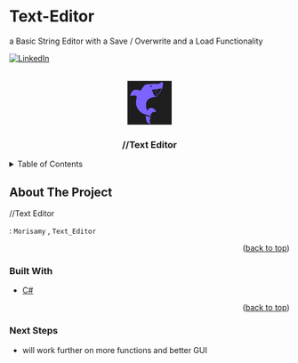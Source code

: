 # Text-Editor
a Basic String Editor with a Save / Overwrite and a Load Functionality

[![LinkedIn][linkedin-shield]][linkedin-url]



<!-- PROJECT LOGO -->
<br />
<div align="center">
  <a href="https://github.com/Morisamy/Text-Editor">
    <img src="https://github.com/Morisamy/LoginModernUI/blob/master/LoginModernUI/Images/2.PNG" alt="Logo" width="80" height="80">
  </a>

<h3 align="center">//Text Editor</h3>

  
</div>



<!-- TABLE OF CONTENTS -->
<details>
  <summary>Table of Contents</summary>
  <ol>
    <li>
      <a href="#about-the-project">About The Project</a>
      <ul>
        <li><a href="#built-with">Built With</a></li>
      </ul>
    </li>
     <li>
      <a href="#next-steps">Next Steps</a>
  </li>
  </ol>
</details>



<!-- ABOUT THE PROJECT -->
## About The Project


//Text Editor


: `Morisamy` , `Text_Editor`

<p align="right">(<a href="#top">back to top</a>)</p>



### Built With

* [C#](https://dotnet.microsoft.com/apps/aspnet/web-apps/)

<p align="right">(<a href="#top">back to top</a>)</p>


### Next Steps

* will work further on more functions and better GUI 


<!-- MARKDOWN LINKS & IMAGES -->
<!-- https://www.markdownguide.org/basic-syntax/#reference-style-links -->

[linkedin-shield]: https://img.shields.io/badge/-LinkedIn-black.svg?style=for-the-badge&logo=linkedin&colorB=555
[linkedin-url]: https://eg.linkedin.com/in/mohamed-samy92

